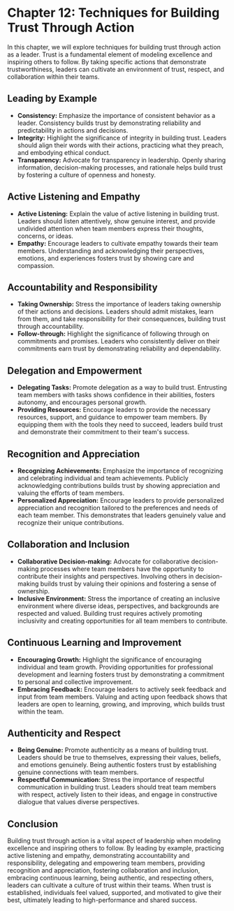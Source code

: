 Chapter 12: Techniques for Building Trust Through Action
========================================================

In this chapter, we will explore techniques for building trust through action as a leader. Trust is a fundamental element of modeling excellence and inspiring others to follow. By taking specific actions that demonstrate trustworthiness, leaders can cultivate an environment of trust, respect, and collaboration within their teams.

Leading by Example
------------------

* **Consistency:** Emphasize the importance of consistent behavior as a leader. Consistency builds trust by demonstrating reliability and predictability in actions and decisions.
* **Integrity:** Highlight the significance of integrity in building trust. Leaders should align their words with their actions, practicing what they preach, and embodying ethical conduct.
* **Transparency:** Advocate for transparency in leadership. Openly sharing information, decision-making processes, and rationale helps build trust by fostering a culture of openness and honesty.

Active Listening and Empathy
----------------------------

* **Active Listening:** Explain the value of active listening in building trust. Leaders should listen attentively, show genuine interest, and provide undivided attention when team members express their thoughts, concerns, or ideas.
* **Empathy:** Encourage leaders to cultivate empathy towards their team members. Understanding and acknowledging their perspectives, emotions, and experiences fosters trust by showing care and compassion.

Accountability and Responsibility
---------------------------------

* **Taking Ownership:** Stress the importance of leaders taking ownership of their actions and decisions. Leaders should admit mistakes, learn from them, and take responsibility for their consequences, building trust through accountability.
* **Follow-through:** Highlight the significance of following through on commitments and promises. Leaders who consistently deliver on their commitments earn trust by demonstrating reliability and dependability.

Delegation and Empowerment
--------------------------

* **Delegating Tasks:** Promote delegation as a way to build trust. Entrusting team members with tasks shows confidence in their abilities, fosters autonomy, and encourages personal growth.
* **Providing Resources:** Encourage leaders to provide the necessary resources, support, and guidance to empower team members. By equipping them with the tools they need to succeed, leaders build trust and demonstrate their commitment to their team's success.

Recognition and Appreciation
----------------------------

* **Recognizing Achievements:** Emphasize the importance of recognizing and celebrating individual and team achievements. Publicly acknowledging contributions builds trust by showing appreciation and valuing the efforts of team members.
* **Personalized Appreciation:** Encourage leaders to provide personalized appreciation and recognition tailored to the preferences and needs of each team member. This demonstrates that leaders genuinely value and recognize their unique contributions.

Collaboration and Inclusion
---------------------------

* **Collaborative Decision-making:** Advocate for collaborative decision-making processes where team members have the opportunity to contribute their insights and perspectives. Involving others in decision-making builds trust by valuing their opinions and fostering a sense of ownership.
* **Inclusive Environment:** Stress the importance of creating an inclusive environment where diverse ideas, perspectives, and backgrounds are respected and valued. Building trust requires actively promoting inclusivity and creating opportunities for all team members to contribute.

Continuous Learning and Improvement
-----------------------------------

* **Encouraging Growth:** Highlight the significance of encouraging individual and team growth. Providing opportunities for professional development and learning fosters trust by demonstrating a commitment to personal and collective improvement.
* **Embracing Feedback:** Encourage leaders to actively seek feedback and input from team members. Valuing and acting upon feedback shows that leaders are open to learning, growing, and improving, which builds trust within the team.

Authenticity and Respect
------------------------

* **Being Genuine:** Promote authenticity as a means of building trust. Leaders should be true to themselves, expressing their values, beliefs, and emotions genuinely. Being authentic fosters trust by establishing genuine connections with team members.
* **Respectful Communication:** Stress the importance of respectful communication in building trust. Leaders should treat team members with respect, actively listen to their ideas, and engage in constructive dialogue that values diverse perspectives.

Conclusion
----------

Building trust through action is a vital aspect of leadership when modeling excellence and inspiring others to follow. By leading by example, practicing active listening and empathy, demonstrating accountability and responsibility, delegating and empowering team members, providing recognition and appreciation, fostering collaboration and inclusion, embracing continuous learning, being authentic, and respecting others, leaders can cultivate a culture of trust within their teams. When trust is established, individuals feel valued, supported, and motivated to give their best, ultimately leading to high-performance and shared success.
